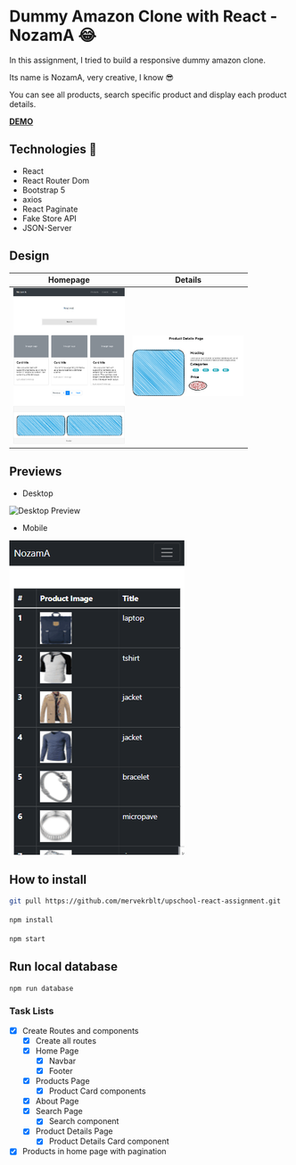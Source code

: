 # Dummy Amazon Clone with React - NozamA :joy:

In this assignment, I tried to build a responsive dummy amazon clone.

Its name is NozamA, very creative, I know :sunglasses:

You can see all products, search specific product and display each product details.

**[DEMO](https://react-product-app.vercel.app/)**

## Technologies :rocket:
- React
- React Router Dom
- Bootstrap 5
- axios
- React Paginate
- Fake Store API
- JSON-Server 

## Design
| Homepage| Details |
| ------ | ----- |
| <img src="design/home.png" width="200"> | <img src="design/details.png" width="200"> |


## Previews

- Desktop

![Desktop Preview](previews/web.gif)

- Mobile

![Mobile Preview](previews/mobile.gif)

## How to install

```bash
git pull https://github.com/mervekrblt/upschool-react-assignment.git

npm install

npm start
```
## Run local database
```bash
npm run database
```

### Task Lists

- [x] Create Routes and components
  - [x] Create all routes
  - [x] Home Page
    - [x] Navbar
    - [x] Footer
  - [x] Products Page
    - [x] Product Card components
  - [x] About Page
  - [x] Search Page
    - [x] Search component
  - [x] Product Details Page
    - [x] Product Details Card component
- [x] Products in home page with pagination